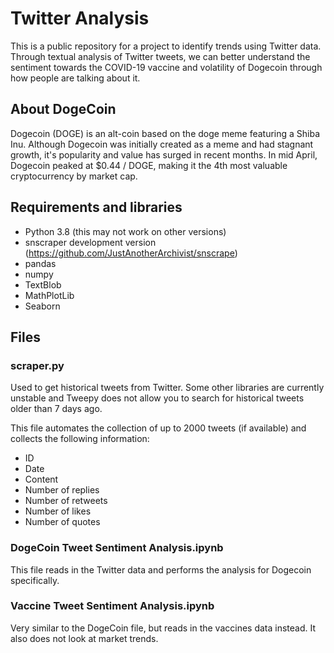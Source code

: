 # Twitter Analysis
This is a public repository for a project to identify trends using Twitter data. Through textual analysis of Twitter tweets, we can better understand the sentiment towards the COVID-19 vaccine and volatility of Dogecoin through how people are talking about it.

## About DogeCoin
Dogecoin (DOGE) is an alt-coin based on the doge meme featuring a Shiba Inu. Although Dogecoin was initially created as a meme and had stagnant growth, it's popularity and value has surged in recent months. In mid April, Dogecoin peaked at $0.44 / DOGE, making it the 4th most valuable cryptocurrency by market cap.

## Requirements and libraries
* Python 3.8 (this may not work on other versions)
* snscraper development version (https://github.com/JustAnotherArchivist/snscrape) 
* pandas
* numpy
* TextBlob
* MathPlotLib
* Seaborn

## Files
### scraper.py
Used to get historical tweets from Twitter. Some other libraries are currently unstable and Tweepy does not allow you to search for historical tweets older than 7 days ago.

This file automates the collection of up to 2000 tweets (if available) and collects the following information:
* ID
* Date
* Content
* Number of replies
* Number of retweets
* Number of likes
* Number of quotes

### DogeCoin Tweet Sentiment Analysis.ipynb
This file reads in the Twitter data and performs the analysis for Dogecoin specifically.

### Vaccine Tweet Sentiment Analysis.ipynb
Very similar to the DogeCoin file, but reads in the vaccines data instead. It also does not look at market trends.
